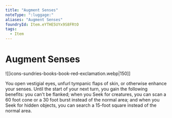 ```yaml
---
title: "Augment Senses"
noteType: ":luggage:"
aliases: "Augment Senses"
foundryId: Item.eYTHE5UYx9S8FRtO
tags:
  - Item
---
```


# Augment Senses
![[icons-sundries-books-book-red-exclamation.webp|150]]

You open vestigial eyes, unfurl tympanic flaps of skin, or otherwise enhance your senses. Until the start of your next turn, you gain the following benefits: you can't be flanked; when you Seek for creatures, you can scan a 60 foot cone or a 30 foot burst instead of the normal area; and when you Seek for hidden objects, you can search a 15-foot square instead of the normal area.


